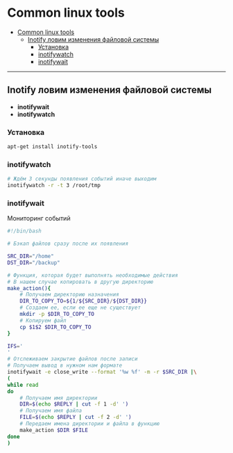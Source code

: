 # Common linux tools

- [Common linux tools](#common-linux-tools)
  - [Inotify ловим изменения файловой системы](#inotify-ловим-изменения-файловой-системы)
    - [Установка](#установка)
    - [inotifywatch](#inotifywatch)
    - [inotifywait](#inotifywait)

---

## Inotify ловим изменения файловой системы

- **inotifywait**
- **inotifywatch**

### Установка

```bash
apt-get install inotify-tools
```

### inotifywatch

```bash
# Ждём 3 секунды появления событий иначе выходим
inotifywatch -r -t 3 /root/tmp
```

### inotifywait

Мониторинг событий

```bash
#!/bin/bash

# Бэкап файлов сразу после их появления

SRC_DIR="/home"
DST_DIR="/backup"

# Функция, которая будет выполнять необходимые действия
# В нашем случае копировать в другую директорию
make_action(){
    # Получаем директорию назначения
    DIR_TO_COPY_TO=${1/${SRC_DIR}/${DST_DIR}}
    # Создаем ее, если ее еще не существует
    mkdir -p $DIR_TO_COPY_TO
    # Копируем файл
    cp $1$2 $DIR_TO_COPY_TO
}

IFS='
'
# Отслеживаем закрытие файлов после записи
# Получаем вывод в нужном нам формате
inotifywait -e close_write --format '%w %f' -m -r $SRC_DIR |\
(
while read
do
    # Получаем имя директории
    DIR=$(echo $REPLY | cut -f 1 -d' ')
    # Получаем имя файла
    FILE=$(echo $REPLY | cut -f 2 -d' ')
    # Передаем имена директории и файла в функцию
    make_action $DIR $FILE
done
)
```
